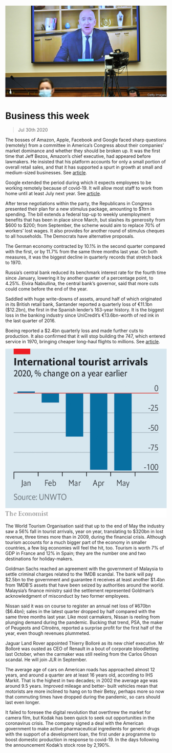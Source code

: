 ![](./images/20200801_WWP002.jpg)

# Business this week

> Jul 30th 2020

The bosses of Amazon, Apple, Facebook and Google faced sharp questions (remotely) from a committee in America’s Congress about their companies’ market dominance and whether they should be broken up. It was the first time that Jeff Bezos, Amazon’s chief executive, had appeared before lawmakers. He insisted that his platform accounts for only a small portion of overall retail sales, and that it has supported a spurt in growth at small and medium-sized businesses. See [article](https://www.economist.com//united-states/2020/07/30/big-techs-grilling-provides-more-show-than-substance).

Google extended the period during which it expects employees to be working remotely because of covid-19. It will allow most staff to work from home until at least July next year. See [article](https://www.economist.com//leaders/2020/07/30/google-has-outgrown-its-corporate-culture). 

After terse negotiations within the party, the Republicans in Congress presented their plan for a new stimulus package, amounting to $1trn in spending. The bill extends a federal top-up to weekly unemployment benefits that has been in place since March, but slashes its generosity from $600 to $200; from September, the scheme would aim to replace 70% of workers’ lost wages. It also provides for another round of stimulus cheques to all households. The Democrats have alternative proposals.

The German economy contracted by 10.1% in the second quarter compared with the first, or by 11.7% from the same three months last year. On both measures, it was the biggest decline in quarterly records that stretch back to 1970. 

Russia’s central bank reduced its benchmark interest rate for the fourth time since January, lowering it by another quarter of a percentage point, to 4.25%. Elvira Nabiullina, the central bank’s governor, said that more cuts could come before the end of the year.

Saddled with huge write-downs of assets, around half of which originated in its British retail bank, Santander reported a quarterly loss of €11.1bn ($12.2bn), the first in the Spanish lender’s 163-year history. It is the biggest loss in the banking industry since UniCredit’s €13.6bn-worth of red ink in the last quarter of 2016.

Boeing reported a $2.4bn quarterly loss and made further cuts to production. It also confirmed that it will stop building the 747, which entered service in 1970, bringing cheaper long-haul flights to millions. See [article](https://www.economist.com//business/2020/08/01/air-travels-sudden-collapse-will-reshape-a-trillion-dollar-industry).

![](./images/20200801_WWC011.png)

The World Tourism Organisation said that up to the end of May the industry saw a 56% fall in tourist arrivals, year on year, translating to $320bn in lost revenue, three times more than in 2009, during the financial crisis. Although tourism accounts for a much bigger part of the economy in smaller countries, a few big economies will feel the hit, too. Tourism is worth 7% of GDP in France and 12% in Spain; they are the number one and two destinations for holiday-makers.

Goldman Sachs reached an agreement with the government of Malaysia to settle criminal charges related to the 1MDB scandal. The bank will pay $2.5bn to the government and guarantee it receives at least another $1.4bn from 1MDB’S assets that have been seized by authorities around the world. Malaysia’s finance ministry said the settlement represented Goldman’s acknowledgment of misconduct by two former employees.

Nissan said it was on course to register an annual net loss of ¥670bn ($6.4bn); sales in the latest quarter dropped by half compared with the same three months last year. Like most carmakers, Nissan is reeling from plunging demand during the pandemic. Bucking that trend, PSA, the maker of Peugeots and Citroëns, reported a surprise profit for the first half of the year, even though revenues plummeted.

Jaguar Land Rover appointed Thierry Bolloré as its new chief executive. Mr Bolloré was ousted as CEO of Renault in a bout of corporate bloodletting last October, when the carmaker was still reeling from the Carlos Ghosn scandal. He will join JLR in September.

The average age of cars on American roads has approached almost 12 years, and around a quarter are at least 16 years old, according to IHS Markit. That is the highest in two decades; in 2002 the average age was around 9.5 years. Improved mileage and better- built vehicles mean that motorists are more inclined to hang on to their Betsy, perhaps more so now that commuting times have dropped during the pandemic, so cars should last even longer.

It failed to foresee the digital revolution that overthrew the market for camera film, but Kodak has been quick to seek out opportunities in the coronavirus crisis. The company signed a deal with the American government to make active pharmaceutical ingredients for generic drugs with the support of a development loan, the first under a programme to boost domestic production in response to covid-19. In the days following the announcement Kodak’s stock rose by 2,190%.